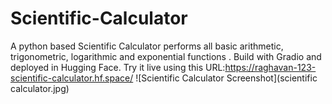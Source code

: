 # Scientific-Calculator
A python based Scientific Calculator performs all basic arithmetic, trigonometric, logarithmic and exponential functions . Build with Gradio and deployed in Hugging Face.
Try it live using this URL:https://raghavan-123-scientific-calculator.hf.space/
![Scientific Calculator Screenshot](scientific calculator.jpg)
